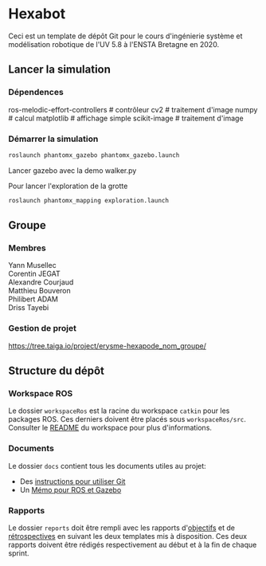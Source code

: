 # Hexabot

Ceci est un template de dépôt Git pour le cours d'ingénierie système et modélisation robotique de l'UV 5.8 à l'ENSTA Bretagne en 2020.


## Lancer la simulation

### Dépendences

ros-melodic-effort-controllers  # contrôleur
cv2                             # traitement d'image
numpy                           # calcul
matplotlib                      # affichage simple
scikit-image                    # traitement d'image

### Démarrer la simulation

```bash
roslaunch phantomx_gazebo phantomx_gazebo.launch
```
Lancer gazebo avec la demo walker.py

Pour lancer l'exploration de la grotte

```bash
roslaunch phantomx_mapping exploration.launch
```

## Groupe

### Membres

Yann Musellec  
Corentin JEGAT  
Alexandre Courjaud  
Matthieu Bouveron  
Philibert ADAM  
Driss Tayebi  

### Gestion de projet

https://tree.taiga.io/project/erysme-hexapode_nom_groupe/

## Structure du dépôt

### Workspace ROS

Le dossier `workspaceRos` est la racine du workspace `catkin` pour les packages ROS. Ces derniers doivent être placés sous `workspaceRos/src`.    
Consulter le [README](workspaceRos/README.md) du workspace pour plus d'informations.


### Documents

Le dossier `docs` contient tous les documents utiles au projet:
- Des [instructions pour utiliser Git](docs/GitWorkflow.md)
- Un [Mémo pour ROS et Gazebo](docs/MemoROS.pdf)


### Rapports

Le dossier `reports` doit être rempli avec les rapports d'[objectifs](reports/GoalsTemplate.md) et de [rétrospectives](reports/DebriefTemplate.md) en suivant les deux templates mis à disposition. Ces deux rapports doivent être rédigés respectivement au début et à la fin de chaque sprint.
